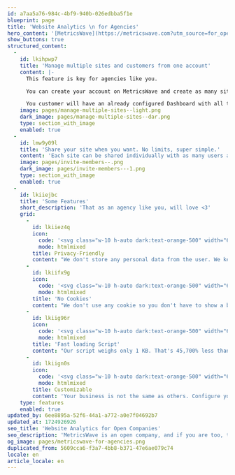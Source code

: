 ```yaml
---
id: a7aa5a76-984c-4bf9-940b-026edbba5f1e
blueprint: page
title: 'Website Analytics \n for Agencies'
hero_content: '[MetricsWave](https://metricswave.com?utm_source=for_open_companies) is **the perfect tool for agencies looking to offer an extra quality service:** Privacy-friendly metrics and no cookie notice.'
show_buttons: true
structured_content:
  -
    id: lkihpwp7
    title: 'Manage multiple sites and customers from one account'
    content: |-
      This feature is key for agencies like you.

      You can create your account on MetricsWave and create as many sites as you want, install the tracking code, set up different key events or funnels, and share this site with you customer.

      You customer will have an already configured Dashboard with all the key metrics he needs without doing anything.
    image: pages/manage-multiple-sites--light.png
    dark_image: pages/manage-multiple-sites--dar.png
    type: section_with_image
    enabled: true
  -
    id: lmw9y09l
    title: 'Share your site when you want. No limits, super simple.'
    content: 'Each site can be shared individually with as many users as you want. Developers, marketers, and CEOs. Everybody is on the same page, with the same KPIs, and dashboards.'
    image: pages/invite-members--.png
    dark_image: pages/invite-members---1.png
    type: section_with_image
    enabled: true
  -
    id: lkiiejbc
    title: 'Some Features'
    short_description: 'That as an agency like you, will love <3'
    grid:
      -
        id: lkiiez4q
        icon:
          code: '<svg class="w-10 h-auto dark:text-orange-500" width="64px" height="64px" viewBox="-0.5 0 25 25" fill="none" xmlns="http://www.w3.org/2000/svg"><g id="SVGRepo_bgCarrier" stroke-width="0"></g><g id="SVGRepo_tracerCarrier" stroke-linecap="round" stroke-linejoin="round"></g><g id="SVGRepo_iconCarrier"> <path d="M16.5 9.32001H7.5C6.37366 9.25709 5.26818 9.64244 4.42503 10.3919C3.58188 11.1414 3.06958 12.1941 3 13.32V18.32C3.06958 19.446 3.58188 20.4986 4.42503 21.2481C5.26818 21.9976 6.37366 22.3829 7.5 22.32H16.5C17.6263 22.3829 18.7318 21.9976 19.575 21.2481C20.4181 20.4986 20.9304 19.446 21 18.32V13.32C20.9304 12.1941 20.4181 11.1414 19.575 10.3919C18.7318 9.64244 17.6263 9.25709 16.5 9.32001Z" stroke="currentColor" stroke-width="1.5" stroke-linecap="round" stroke-linejoin="round"></path> <path d="M17 9.32001V7.32001C17 5.99392 16.4732 4.72217 15.5355 3.78448C14.5979 2.8468 13.3261 2.32001 12 2.32001C10.6739 2.32001 9.40214 2.8468 8.46446 3.78448C7.52678 4.72217 7 5.99392 7 7.32001V9.32001" stroke="currentColor" stroke-width="1.5" stroke-linecap="round" stroke-linejoin="round"></path> </g></svg>'
          mode: htmlmixed
        title: Privacy-Friendly
        content: "We don't store any personal data from the user. We keep the minimum necessary."
      -
        id: lkiifx9g
        icon:
          code: '<svg class="w-10 h-auto dark:text-orange-500" width="64px" height="64px" viewBox="0 0 24 24" fill="none" xmlns="http://www.w3.org/2000/svg"><g id="SVGRepo_bgCarrier" stroke-width="0"></g><g id="SVGRepo_tracurrentColorerCarrier" stroke-linecurrentcap="round" stroke-linejoin="round"></g><g id="SVGRepo_icurrentColoronCarrier"> <path d="M7.55078 20.4C8.8036 21.4334 10.3767 21.999 12.0007 22" stroke="currentColor" stroke-width="1.5" stroke-linecurrentcap="round" stroke-linejoin="round"></path> <path d="M18.2201 5.78002C17.4999 4.38506 16.3317 3.27266 14.9032 2.62157C13.4747 1.97048 11.8688 1.81847 10.3435 2.18999C8.81817 2.56151 7.46204 3.43496 6.49294 4.67003C5.52385 5.90511 4.99804 7.4301 5.00002 8.99999V15C4.99707 16.1173 5.26473 17.2187 5.78005 18.21" stroke="currentColor" stroke-width="1.5" stroke-linecurrentcap="round" stroke-linejoin="round"></path> <path d="M11 13V8" stroke="currentColor" stroke-width="1.5" stroke-linecurrentcap="round" stroke-linejoin="round"></path> <path d="M18.999 9.25V14.67C18.9975 15.5492 18.7063 16.4035 18.1705 17.1006C17.6347 17.7977 16.8841 18.2988 16.0349 18.5265C15.1856 18.7542 14.285 18.6957 13.4724 18.3601C12.6597 18.0245 11.9802 17.4305 11.5391 16.67" stroke="currentColor" stroke-width="1.5" stroke-linecurrentcap="round" stroke-linejoin="round"></path> <path d="M22 2L2 22" stroke="currentColor" stroke-width="1.5" stroke-linecurrentcap="round" stroke-linejoin="round"></path> </g></svg>'
          mode: htmlmixed
        title: 'No Cookies'
        content: "We don't use any cookie so you don't have to show a banner in your site."
      -
        id: lkiig96r
        icon:
          code: '<svg class="w-10 h-auto dark:text-orange-500" width="64px" height="64px" viewBox="-0.5 0 25 25" fill="none" xmlns="http://www.w3.org/2000/svg"><g id="SVGRepo_bgCarrier" stroke-width="0"></g><g id="SVGRepo_tracurrentColorerCarrier" stroke-linecurrentcap="round" stroke-linejoin="round"></g><g id="SVGRepo_icurrentColoronCarrier"> <path d="M3.98047 3.51001C1.43047 4.39001 0.980469 9.09992 0.980469 12.4099C0.980469 15.7199 1.41047 20.4099 3.98047 21.3199C6.69047 22.2499 14.9805 16.1599 14.9805 12.4099C14.9805 8.65991 6.69047 2.58001 3.98047 3.51001Z" stroke="currentColor" stroke-width="1.5" stroke-linecurrentcap="round" stroke-linejoin="round"></path> <path d="M11.9805 21.3199C14.6905 22.2499 22.9805 16.1599 22.9805 12.4099C22.9805 8.65991 14.6705 2.58001 11.9805 3.51001" stroke="currentColor" stroke-width="1.5" stroke-linecurrentcap="round" stroke-linejoin="round"></path> </g></svg>'
          mode: htmlmixed
        title: 'Fast loading Script'
        content: "Our script weighs only 1 KB. That's 45,700% less than Google Analytics!"
      -
        id: lkiign0s
        icon:
          code: '<svg class="w-10 h-auto dark:text-orange-500" width="64px" height="64px" viewBox="-0.5 0 25 25" fill="none" xmlns="http://www.w3.org/2000/svg"><g id="SVGRepo_bgCarrier" stroke-width="0"></g><g id="SVGRepo_tracerCarrier" stroke-linecap="round" stroke-linejoin="round"></g><g id="SVGRepo_iconCarrier"> <path d="M12 7.82001H22" stroke="currentColor" stroke-width="1.5" stroke-linecap="round" stroke-linejoin="round"></path> <path d="M2 7.82001H4" stroke="currentColor" stroke-width="1.5" stroke-linecap="round" stroke-linejoin="round"></path> <path d="M20 16.82H22" stroke="currentColor" stroke-width="1.5" stroke-linecap="round" stroke-linejoin="round"></path> <path d="M2 16.82H12" stroke="currentColor" stroke-width="1.5" stroke-linecap="round" stroke-linejoin="round"></path> <path d="M8 11.82C10.2091 11.82 12 10.0291 12 7.82001C12 5.61087 10.2091 3.82001 8 3.82001C5.79086 3.82001 4 5.61087 4 7.82001C4 10.0291 5.79086 11.82 8 11.82Z" stroke="currentColor" stroke-width="1.5" stroke-linecap="round" stroke-linejoin="round"></path> <path d="M16 20.82C18.2091 20.82 20 19.0291 20 16.82C20 14.6109 18.2091 12.82 16 12.82C13.7909 12.82 12 14.6109 12 16.82C12 19.0291 13.7909 20.82 16 20.82Z" stroke="currentColor" stroke-width="1.5" stroke-linecap="round" stroke-linejoin="round"></path> </g></svg>'
          mode: htmlmixed
        title: Customizable
        content: 'Your business is not the same as others. Configure your dashboard as you need.'
    type: features
    enabled: true
updated_by: 6ee8895a-52f6-44a1-a772-a0e7f04692b7
updated_at: 1724926926
seo_title: 'Website Analytics for Open Companies'
seo_description: 'MetricsWave is an open company, and if you are too, this is the perfect tool to monitor your web traffic.'
og_image: pages/metricswave-for-agencies.png
duplicated_from: 5609cca6-f3a7-4bb8-b371-47e6ae079c74
locale: en
article_locale: en
---
```

